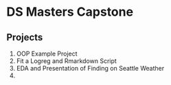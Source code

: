 # DS Masters Capstone

## Projects
1. OOP Example Project
2. Fit a Logreg and Rmarkdown Script
3. EDA and Presentation of Finding on Seattle Weather
4. 